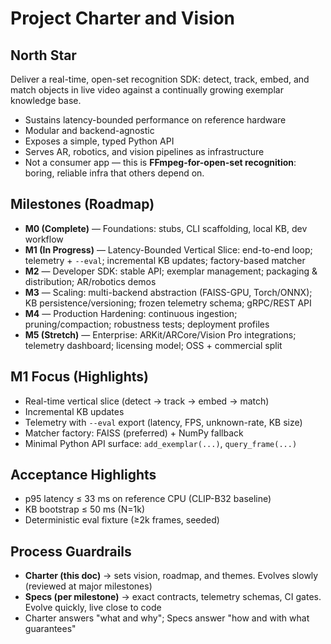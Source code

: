 # Project Charter and Vision

## North Star

Deliver a real-time, open-set recognition SDK: detect, track, embed, and match objects in live video against a continually growing exemplar knowledge base.

- Sustains latency-bounded performance on reference hardware  
- Modular and backend-agnostic  
- Exposes a simple, typed Python API  
- Serves AR, robotics, and vision pipelines as infrastructure  
- Not a consumer app — this is **FFmpeg-for-open-set recognition**: boring, reliable infra that others depend on.

## Milestones (Roadmap)

- **M0 (Complete)** — Foundations: stubs, CLI scaffolding, local KB, dev workflow
- **M1 (In Progress)** — Latency-Bounded Vertical Slice: end-to-end loop; telemetry + `--eval`; incremental KB updates; factory-based matcher  
- **M2** — Developer SDK: stable API; exemplar management; packaging & distribution; AR/robotics demos  
- **M3** — Scaling: multi-backend abstraction (FAISS-GPU, Torch/ONNX); KB persistence/versioning; frozen telemetry schema; gRPC/REST API  
- **M4** — Production Hardening: continuous ingestion; pruning/compaction; robustness tests; deployment profiles  
- **M5 (Stretch)** — Enterprise: ARKit/ARCore/Vision Pro integrations; telemetry dashboard; licensing model; OSS + commercial split

## M1 Focus (Highlights)

- Real-time vertical slice (detect → track → embed → match)
- Incremental KB updates  
- Telemetry with `--eval` export (latency, FPS, unknown-rate, KB size)  
- Matcher factory: FAISS (preferred) + NumPy fallback  
- Minimal Python API surface: `add_exemplar(...)`, `query_frame(...)`

## Acceptance Highlights

- p95 latency ≤ 33 ms on reference CPU (CLIP-B32 baseline)
- KB bootstrap ≤ 50 ms (N=1k)  
- Deterministic eval fixture (≥2k frames, seeded)

## Process Guardrails

- **Charter (this doc)** → sets vision, roadmap, and themes. Evolves slowly (reviewed at major milestones)
- **Specs (per milestone)** → exact contracts, telemetry schemas, CI gates. Evolve quickly, live close to code
- Charter answers "what and why"; Specs answer "how and with what guarantees"

